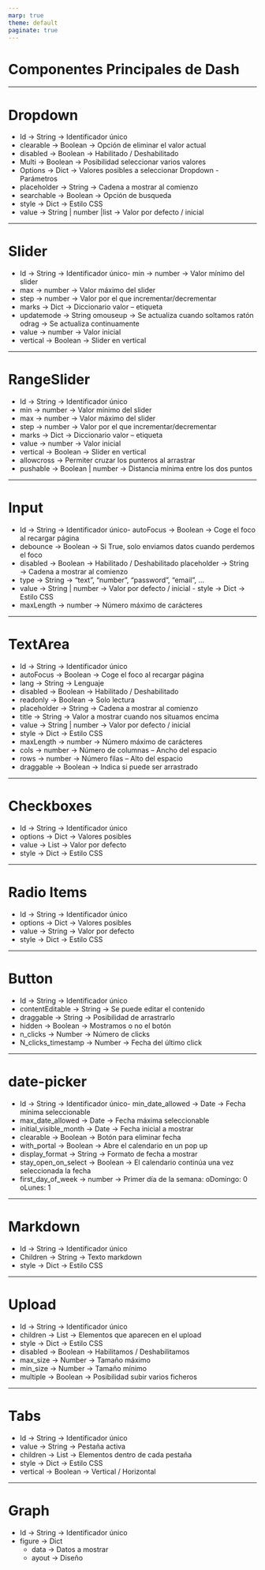 ```yaml
---
marp: true
theme: default
paginate: true
---
```


# Componentes Principales de Dash

---

# Dropdown

- Id  → String  →  Identificador único
- clearable →  Boolean  →  Opción de eliminar el valor actual
- disabled →  Boolean  →  Habilitado / Deshabilitado 
- Multi →  Boolean  →  Posibilidad seleccionar varios valores
- Options →  Dict  →  Valores posibles a seleccionar Dropdown - Parámetros 
- placeholder  → String  →  Cadena a mostrar al comienzo
- searchable →  Boolean  →  Opción de busqueda 
- style →  Dict  →  Estilo CSS 
- value →  String | number |list  →  Valor por defecto / inicial 

---

# Slider
- Id  → String  →  Identificador único- min →  number  →  Valor mínimo del slider 
- max →  number  →  Valor máximo del slider
- step →  number  →  Valor por el que incrementar/decrementar 
- marks →  Dict  →  Diccionario valor – etiqueta
- updatemode  → String omouseup →  Se actualiza cuando soltamos ratón odrag  →  Se actualiza continuamente
- value →  number  →  Valor inicial 
- vertical →  Boolean  →  Slider en vertical

---

# RangeSlider
- Id  → String  →  Identificador único
- min →  number  →  Valor mínimo del slider 
- max →  number  →  Valor máximo del slider
- step →  number  →  Valor por el que incrementar/decrementar 
- marks →  Dict  →  Diccionario valor – etiqueta 
- value →  number  →  Valor inicial 
- vertical →  Boolean  →  Slider en vertical 
- allowcross →  Permiter cruzar los punteros al arrastrar
- pushable →  Boolean | number  →  Distancia mínima entre los dos puntos 


---

# Input
- Id  → String  →  Identificador único- autoFocus →  Boolean  →  Coge el foco al recargar página 
- debounce →  Boolean  →  Si True, solo enviamos datos cuando perdemos el foco
- disabled →  Boolean  →  Habilitado / Deshabilitado 
placeholder  → String  →  Cadena a mostrar al comienzo
- type  → String  → “text”, “number”, “password”, “email”, ...
- value →  String | number →  Valor por defecto / inicial - style →  Dict  →  Estilo CSS 
- maxLength →  number →  Número máximo de carácteres 

---

# TextArea
- Id  → String  →  Identificador único
- autoFocus →  Boolean  →  Coge el foco al recargar página 
- lang →  String  →  Lenguaje 
- disabled →  Boolean  →  Habilitado / Deshabilitado 
- readonly →  Boolean  →  Solo lectura
- placeholder  → String  →  Cadena a mostrar al comienzo
- title  → String  →  Valor a mostrar cuando nos situamos encima
- value →  String | number →  Valor por defecto / inicial
- style →  Dict  →  Estilo CSS
- maxLength →  number →  Número máximo de carácteres 
- cols  → number  →  Número de columnas – Ancho del espacio
- rows  → number  →  Número filas – Alto del espacio
- draggable →  Boolean  →  Indica  si puede ser arrastrado 

---

# Checkboxes
- Id  → String  →  Identificador único
- options →  Dict  →  Valores posibles  
- value →  List  →  Valor por defecto 
- style →  Dict  →  Estilo CSS 

---

# Radio Items
- Id  → String  →  Identificador único
- options →  Dict  →  Valores posibles  
- value →  String  →  Valor por defecto 
- style →  Dict  →  Estilo CSS

---
# Button
- Id  → String  →  Identificador único
- contentEditable →  String  →  Se puede editar el contenido
- draggable →  String  →  Posibilidad  de arrastrarlo
- hidden →  Boolean  →  Mostramos o no el botón 
- n_clicks →  Number  →  Número de clicks
- N_clicks_timestamp  →  Number  →  Fecha del último click 
---

# date-picker
- Id  → String  →  Identificador único- min_date_allowed →  Date  →  Fecha mínima seleccionable 
- max_date_allowed →  Date  →  Fecha máxima seleccionable
- initial_visible_month →  Date  →  Fecha inicial a mostrar 
- clearable →  Boolean  →  Botón para eliminar fecha 
- with_portal  → Boolean  →  Abre el calendario en un pop up
- display_format  →  String  →  Formato de fecha a mostrar 
- stay_open_on_select  →  Boolean  →  El calendario continúa una vez seleccionada la fecha
- first_day_of_week  → number  →  Primer día de la semana: oDomingo: 0 oLunes: 1

---

# Markdown
- Id  → String  →  Identificador único
- Children  → String  →  Texto markdown
- style →  Dict  →  Estilo CSS 

---

# Upload
- Id  → String  →  Identificador único
- children →  List  → Elementos que aparecen en el upload 
- style →  Dict  →  Estilo CSS 
- disabled →  Boolean  →  Habilitamos / Deshabilitamos 
- max_size →  Number  →  Tamaño máximo
- min_size  →  Number  →  Tamaño mínimo
- multiple  →  Boolean  →  Posibilidad  subir varios ficheros

---
# Tabs
- Id  → String  →  Identificador único
- value →  String  →  Pestaña activa 
- children →  List  →  Elementos dentro de cada pestaña
- style →  Dict  →  Estilo CSS
- vertical →  Boolean  →  Vertical / Horizontal 

---

# Graph
- Id  → String  →  Identificador único
- figure  →  Dict 
    - data  →  Datos a mostrar
    - ayout  →  Diseño 
